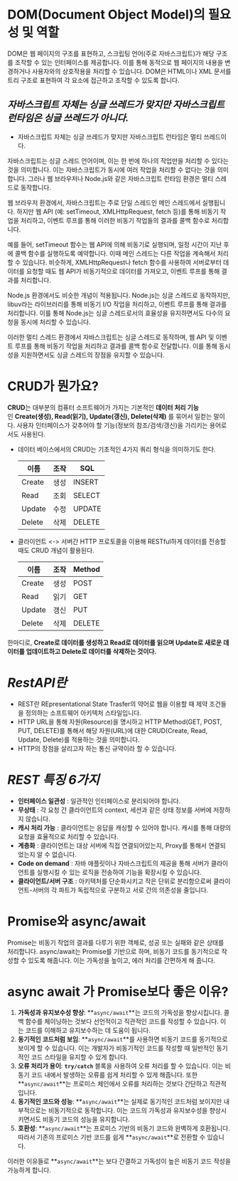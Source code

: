 # **DOM(Document Object Model)의 필요성 및 역할**

DOM은 웹 페이지의 구조를 표현하고, 스크립팅 언어(주로 자바스크립트)가 해당 구조를 조작할 수 있는 인터페이스를 제공합니다. 이를 통해 동적으로 웹 페이지의 내용을 변경하거나 사용자와의 상호작용을 처리할 수 있습니다. DOM은 HTML이나 XML 문서를 트리 구조로 표현하여 각 요소에 접근하고 조작할 수 있도록 합니다.

## ***자바스크립트 자체는 싱글 쓰레드가 맞지만 자바스크립트 런타임은 싱글 쓰레드가 아니다.***

- 자바스크립트 자체는 싱글 쓰레드가 맞지만 자바스크립트 런타임은 멀티 쓰레드이다.

자바스크립트는 싱글 스레드 언어이며, 이는 한 번에 하나의 작업만을 처리할 수 있다는 것을 의미합니다. 이는 자바스크립트가 동시에 여러 작업을 처리할 수 없다는 것을 의미합니다. 그러나 웹 브라우저나 Node.js와 같은 자바스크립트 런타임 환경은 멀티 스레드로 동작합니다.

웹 브라우저 환경에서, 자바스크립트는 주로 단일 스레드인 메인 스레드에서 실행됩니다. 하지만 웹 API (예: setTimeout, XMLHttpRequest, fetch 등)를 통해 비동기 작업을 처리하고, 이벤트 루프를 통해 이러한 비동기 작업들의 결과를 콜백 함수로 처리합니다.

예를 들어, setTimeout 함수는 웹 API에 의해 비동기로 실행되며, 일정 시간이 지난 후에 콜백 함수를 실행하도록 예약합니다. 이때 메인 스레드는 다른 작업을 계속해서 처리할 수 있습니다. 비슷하게, XMLHttpRequest나 fetch 함수를 사용하여 서버로부터 데이터를 요청할 때도 웹 API가 비동기적으로 데이터를 가져오고, 이벤트 루프를 통해 결과를 처리합니다.

Node.js 환경에서도 비슷한 개념이 적용됩니다. Node.js는 싱글 스레드로 동작하지만, libuv라는 라이브러리를 통해 비동기 I/O 작업을 처리하고, 이벤트 루프를 통해 결과를 처리합니다. 이를 통해 Node.js는 싱글 스레드로서의 효율성을 유지하면서도 다수의 요청을 동시에 처리할 수 있습니다.

이러한 멀티 스레드 환경에서 자바스크립트는 싱글 스레드로 동작하며, 웹 API 및 이벤트 루프를 통해 비동기 작업을 처리하고 결과를 콜백 함수로 전달합니다. 이를 통해 동시성을 지원하면서도 싱글 스레드의 장점을 유지할 수 있습니다.

# CRUD가 뭔가요?

**CRUD**는 대부분의 컴퓨터 소프트웨어가 가지는 기본적인 **데이터 처리 기능**인 **Create(생성), Read(읽기), Update(갱신), Delete(삭제)** 를 묶어서 일컫는 말이다. 사용자 인터페이스가 갖추어야 할 기능(정보의 참조/검색/갱신)을 가리키는 용어로서도 사용된다.

- 데이터 베이스에서의 CRUD는 기초적인 4가지 쿼리 형식을 의미하기도 한다.
    
    
    | 이름 | 조작 | SQL |
    | --- | --- | --- |
    | Create | 생성 | INSERT |
    | Read | 조회 | SELECT |
    | Update | 수정 | UPDATE |
    | Delete | 삭제 | DELETE |
- 클라이언트 <-> 서버간 HTTP 프로토콜을 이용해 RESTful하게 데이터를 전송할 때도 CRUD 개념이 활용된다.
    
    
    | 이름 | 조작 | Method |
    | --- | --- | --- |
    | Create | 생성 | POST |
    | Read | 읽기 | GET |
    | Update | 갱신 | PUT |
    | Delete | 삭제 | DELETE |

한마디로, **Create로 데이터를 생성하고 Read로 데이터를 읽으며 Update로 새로운 데이터를 업데이트하고 Delete로 데이터를 삭제하는 것이다.**

# ***RestAPI란***

- REST란 REpresentational State Trasfer의 약어로 웹을 이용할 때 제약 조건들을 정의하는 소프트웨어 아키텍처 스타일입니다.
- HTTP URL을 통해 자원(Resource)을 명시하고 HTTP Method(GET, POST, PUT, DELETE)를 통해서 해당 자원(URL)에 대한 CRUD(Create, Read, Update, Delete)를 적용하는 것을 의미합니다.
- HTTP의 장점을 살리고자 하는 통신 규약이라 할 수 있습니다.

# ***REST 특징 6가지***

- **인터페이스 일관성** : 일관적인 인터페이스로 분리되어야 합니다.
- **무상태** : 각 요청 간 클라이언트의 context, 세션과 같은 상태 정보를 서버에 저장하지 않습니다.
- **캐시 처리 가능** : 클라이언트는 응답을 캐싱할 수 있어야 합니다. 캐시를 통해 대량의 요청을 효율적으로 처리할 수 있습니다.
- **계층화** : 클라이언트는 대상 서버에 직접 연결되어있는지, Proxy를 통해서 연결되었는지 알 수 없습니다.
- **Code on demand** : 자바 애플릿이나 자바스크립트의 제공을 통해 서버가 클라이언트를 실행시킬 수 있는 로직을 전송하여 기능을 확장시킬 수 있습니다.
- **클라이언트/서버 구조** : 아키텍처를 단순화시키고 작은 단위로 분리함으로써 클라이언트-서버의 각 파트가 독립적으로 구분하고 서로 간의 의존성을 줄입니다.

# **Promise와 async/await**

Promise는 비동기 작업의 결과를 다루기 위한 객체로, 성공 또는 실패와 같은 상태를 처리합니다. async/await는 Promise를 기반으로 하며, 비동기 코드를 동기적으로 작성할 수 있도록 해줍니다. 이는 가독성을 높이고, 에러 처리를 간편하게 해 줍니다.

# async await 가 Promise보다 좋은 이유?

1. **가독성과 유지보수성 향상**: **`async/await`**는 코드의 가독성을 향상시킵니다. 콜백 함수를 체이닝하는 것보다 선언적이고 직관적인 코드를 작성할 수 있습니다. 이는 코드를 이해하고 유지보수하는 데 도움이 됩니다.
2. **동기적인 코드처럼 보임**: **`async/await`**를 사용하면 비동기 코드를 동기적으로 보이게 할 수 있습니다. 이는 개발자가 비동기적인 코드를 작성할 때 일반적인 동기적인 코드 스타일을 유지할 수 있게 합니다.
3. **오류 처리가 용이**: **`try/catch`** 블록을 사용하여 오류 처리를 할 수 있습니다. 이는 비동기 코드 내에서 발생하는 오류를 쉽게 처리할 수 있게 해줍니다. 또한 **`async/await`**는 프로미스 체인에서 오류를 처리하는 것보다 간단하고 직관적입니다.
4. **동기적인 코드와 성능**: **`async/await`**는 실제로 동기적인 코드처럼 보이지만 내부적으로는 비동기적으로 동작합니다. 이는 코드의 가독성과 유지보수성을 향상시키면서도 비동기 코드의 성능을 유지합니다.
5. **호환성**: **`async/await`**는 프로미스 기반의 비동기 코드와 완벽하게 호환됩니다. 따라서 기존의 프로미스 기반 코드를 쉽게 **`async/await`**로 전환할 수 있습니다.

이러한 이유들로 **`async/await`**는 보다 간결하고 가독성이 높은 비동기 코드 작성을 가능하게 합니다.